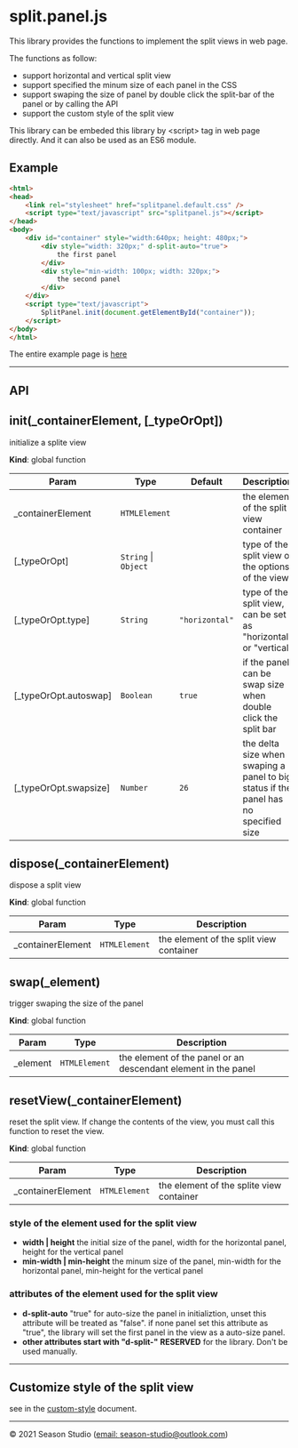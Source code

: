 # split.panel.js

This library provides the functions to implement the split views in web page.

The functions as follow:
- support horizontal and vertical split view
- support specified the minum size of each panel in the CSS
- support swaping the size of panel by double click the split-bar of the panel or by calling the API
- support the custom style of the split view

This library can be embeded this library by \<script\> tag in web page directly. And it can also be used as an ES6 module.

## Example
```html
<html>
<head>
    <link rel="stylesheet" href="splitpanel.default.css" />
    <script type="text/javascript" src="splitpanel.js"></script>
</head>
<body>
    <div id="container" style="width:640px; height: 480px;">
        <div style="width: 320px;" d-split-auto="true">
            the first panel
        </div>
        <div style="min-width: 100px; width: 320px;">
            the second panel
        </div>
    </div>
    <script type="text/javascript">
        SplitPanel.init(document.getElementById("container"));
    </script>
</body>
</html>
```
The entire example page is [here](https://season-studio.github.io/demos/split-panel-js/index.html)

* * *
## API
<a name="init"></a>

## init(_containerElement, [_typeOrOpt])
initialize a splite view

**Kind**: global function  

| Param | Type | Default | Description |
| --- | --- | --- | --- |
| _containerElement | <code>HTMLElement</code> |  | the element of the split view container |
| [_typeOrOpt] | <code>String</code> \| <code>Object</code> |  | type of the split view or the options of the view. |
| [_typeOrOpt.type] | <code>String</code> | <code>&quot;horizontal&quot;</code> | type of the split view, can be set as "horizontal" or "vertical" |
| [_typeOrOpt.autoswap] | <code>Boolean</code> | <code>true</code> | if the panel can be swap size when double click the split bar |
| [_typeOrOpt.swapsize] | <code>Number</code> | <code>26</code> | the delta size when swaping a panel to big status if the panel has no specified size |

<a name="dispose"></a>

## dispose(_containerElement)
dispose a split view

**Kind**: global function  

| Param | Type | Description |
| --- | --- | --- |
| _containerElement | <code>HTMLElement</code> | the element of the split view container |

<a name="swap"></a>

## swap(_element)
trigger swaping the size of the panel

**Kind**: global function  

| Param | Type | Description |
| --- | --- | --- |
| _element | <code>HTMLElement</code> | the element of the panel or an descendant element in the panel |

<a name="resetView"></a>

## resetView(_containerElement)
reset the split view.If change the contents of the view, you must call this function to reset the view.

**Kind**: global function  

| Param | Type | Description |
| --- | --- | --- |
| _containerElement | <code>HTMLElement</code> | the element of the splite view container |

### style of the element used for the split view
- **width | height**
  the initial size of the panel, width for the horizontal panel, height for the vertical panel
- **min-width | min-height**
  the minum size of the panel, min-width for the horizontal panel, min-height for the vertical panel

### attributes of the element used for the split view
- **d-split-auto**
  "true" for auto-size the panel in initializtion, unset this attribute will be treated as "false".
  if none panel set this attribute as "true", the library will set the first panel in the view as a auto-size panel.
- **other attributes start with "d-split-"**
  **RESERVED** for the library. Don't be used manually.

* * *
## Customize style of the split view
see in the [custom-style](https://github.com/season-studio/split.panel.js/blob/master/docs/custom-style.md) document.

* * *
&copy; 2021 Season Studio ([email: season-studio@outlook.com](mailto:season-studio@outlook.com))